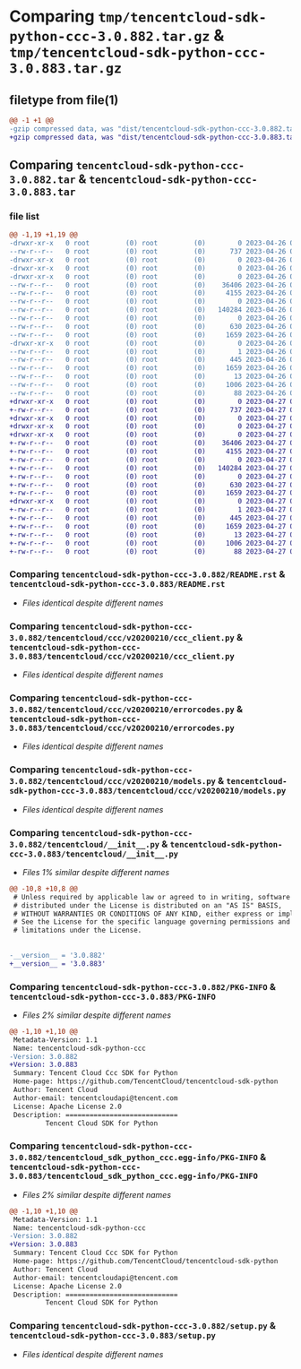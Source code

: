 # Comparing `tmp/tencentcloud-sdk-python-ccc-3.0.882.tar.gz` & `tmp/tencentcloud-sdk-python-ccc-3.0.883.tar.gz`

## filetype from file(1)

```diff
@@ -1 +1 @@
-gzip compressed data, was "dist/tencentcloud-sdk-python-ccc-3.0.882.tar", last modified: Wed Apr 26 03:00:57 2023, max compression
+gzip compressed data, was "dist/tencentcloud-sdk-python-ccc-3.0.883.tar", last modified: Thu Apr 27 00:19:59 2023, max compression
```

## Comparing `tencentcloud-sdk-python-ccc-3.0.882.tar` & `tencentcloud-sdk-python-ccc-3.0.883.tar`

### file list

```diff
@@ -1,19 +1,19 @@
-drwxr-xr-x   0 root         (0) root         (0)        0 2023-04-26 03:00:57.000000 tencentcloud-sdk-python-ccc-3.0.882/
--rw-r--r--   0 root         (0) root         (0)      737 2023-04-26 03:00:57.000000 tencentcloud-sdk-python-ccc-3.0.882/README.rst
-drwxr-xr-x   0 root         (0) root         (0)        0 2023-04-26 03:00:57.000000 tencentcloud-sdk-python-ccc-3.0.882/tencentcloud/
-drwxr-xr-x   0 root         (0) root         (0)        0 2023-04-26 03:00:57.000000 tencentcloud-sdk-python-ccc-3.0.882/tencentcloud/ccc/
-drwxr-xr-x   0 root         (0) root         (0)        0 2023-04-26 03:00:57.000000 tencentcloud-sdk-python-ccc-3.0.882/tencentcloud/ccc/v20200210/
--rw-r--r--   0 root         (0) root         (0)    36406 2023-04-26 03:00:57.000000 tencentcloud-sdk-python-ccc-3.0.882/tencentcloud/ccc/v20200210/ccc_client.py
--rw-r--r--   0 root         (0) root         (0)     4155 2023-04-26 03:00:57.000000 tencentcloud-sdk-python-ccc-3.0.882/tencentcloud/ccc/v20200210/errorcodes.py
--rw-r--r--   0 root         (0) root         (0)        0 2023-04-26 03:00:57.000000 tencentcloud-sdk-python-ccc-3.0.882/tencentcloud/ccc/v20200210/__init__.py
--rw-r--r--   0 root         (0) root         (0)   140284 2023-04-26 03:00:57.000000 tencentcloud-sdk-python-ccc-3.0.882/tencentcloud/ccc/v20200210/models.py
--rw-r--r--   0 root         (0) root         (0)        0 2023-04-26 03:00:57.000000 tencentcloud-sdk-python-ccc-3.0.882/tencentcloud/ccc/__init__.py
--rw-r--r--   0 root         (0) root         (0)      630 2023-04-26 03:00:57.000000 tencentcloud-sdk-python-ccc-3.0.882/tencentcloud/__init__.py
--rw-r--r--   0 root         (0) root         (0)     1659 2023-04-26 03:00:57.000000 tencentcloud-sdk-python-ccc-3.0.882/PKG-INFO
-drwxr-xr-x   0 root         (0) root         (0)        0 2023-04-26 03:00:57.000000 tencentcloud-sdk-python-ccc-3.0.882/tencentcloud_sdk_python_ccc.egg-info/
--rw-r--r--   0 root         (0) root         (0)        1 2023-04-26 03:00:57.000000 tencentcloud-sdk-python-ccc-3.0.882/tencentcloud_sdk_python_ccc.egg-info/dependency_links.txt
--rw-r--r--   0 root         (0) root         (0)      445 2023-04-26 03:00:57.000000 tencentcloud-sdk-python-ccc-3.0.882/tencentcloud_sdk_python_ccc.egg-info/SOURCES.txt
--rw-r--r--   0 root         (0) root         (0)     1659 2023-04-26 03:00:57.000000 tencentcloud-sdk-python-ccc-3.0.882/tencentcloud_sdk_python_ccc.egg-info/PKG-INFO
--rw-r--r--   0 root         (0) root         (0)       13 2023-04-26 03:00:57.000000 tencentcloud-sdk-python-ccc-3.0.882/tencentcloud_sdk_python_ccc.egg-info/top_level.txt
--rw-r--r--   0 root         (0) root         (0)     1006 2023-04-26 03:00:57.000000 tencentcloud-sdk-python-ccc-3.0.882/setup.py
--rw-r--r--   0 root         (0) root         (0)       88 2023-04-26 03:00:57.000000 tencentcloud-sdk-python-ccc-3.0.882/setup.cfg
+drwxr-xr-x   0 root         (0) root         (0)        0 2023-04-27 00:19:59.000000 tencentcloud-sdk-python-ccc-3.0.883/
+-rw-r--r--   0 root         (0) root         (0)      737 2023-04-27 00:19:59.000000 tencentcloud-sdk-python-ccc-3.0.883/README.rst
+drwxr-xr-x   0 root         (0) root         (0)        0 2023-04-27 00:19:59.000000 tencentcloud-sdk-python-ccc-3.0.883/tencentcloud/
+drwxr-xr-x   0 root         (0) root         (0)        0 2023-04-27 00:19:59.000000 tencentcloud-sdk-python-ccc-3.0.883/tencentcloud/ccc/
+drwxr-xr-x   0 root         (0) root         (0)        0 2023-04-27 00:19:59.000000 tencentcloud-sdk-python-ccc-3.0.883/tencentcloud/ccc/v20200210/
+-rw-r--r--   0 root         (0) root         (0)    36406 2023-04-27 00:19:59.000000 tencentcloud-sdk-python-ccc-3.0.883/tencentcloud/ccc/v20200210/ccc_client.py
+-rw-r--r--   0 root         (0) root         (0)     4155 2023-04-27 00:19:59.000000 tencentcloud-sdk-python-ccc-3.0.883/tencentcloud/ccc/v20200210/errorcodes.py
+-rw-r--r--   0 root         (0) root         (0)        0 2023-04-27 00:19:59.000000 tencentcloud-sdk-python-ccc-3.0.883/tencentcloud/ccc/v20200210/__init__.py
+-rw-r--r--   0 root         (0) root         (0)   140284 2023-04-27 00:19:59.000000 tencentcloud-sdk-python-ccc-3.0.883/tencentcloud/ccc/v20200210/models.py
+-rw-r--r--   0 root         (0) root         (0)        0 2023-04-27 00:19:59.000000 tencentcloud-sdk-python-ccc-3.0.883/tencentcloud/ccc/__init__.py
+-rw-r--r--   0 root         (0) root         (0)      630 2023-04-27 00:19:59.000000 tencentcloud-sdk-python-ccc-3.0.883/tencentcloud/__init__.py
+-rw-r--r--   0 root         (0) root         (0)     1659 2023-04-27 00:19:59.000000 tencentcloud-sdk-python-ccc-3.0.883/PKG-INFO
+drwxr-xr-x   0 root         (0) root         (0)        0 2023-04-27 00:19:59.000000 tencentcloud-sdk-python-ccc-3.0.883/tencentcloud_sdk_python_ccc.egg-info/
+-rw-r--r--   0 root         (0) root         (0)        1 2023-04-27 00:19:59.000000 tencentcloud-sdk-python-ccc-3.0.883/tencentcloud_sdk_python_ccc.egg-info/dependency_links.txt
+-rw-r--r--   0 root         (0) root         (0)      445 2023-04-27 00:19:59.000000 tencentcloud-sdk-python-ccc-3.0.883/tencentcloud_sdk_python_ccc.egg-info/SOURCES.txt
+-rw-r--r--   0 root         (0) root         (0)     1659 2023-04-27 00:19:59.000000 tencentcloud-sdk-python-ccc-3.0.883/tencentcloud_sdk_python_ccc.egg-info/PKG-INFO
+-rw-r--r--   0 root         (0) root         (0)       13 2023-04-27 00:19:59.000000 tencentcloud-sdk-python-ccc-3.0.883/tencentcloud_sdk_python_ccc.egg-info/top_level.txt
+-rw-r--r--   0 root         (0) root         (0)     1006 2023-04-27 00:19:59.000000 tencentcloud-sdk-python-ccc-3.0.883/setup.py
+-rw-r--r--   0 root         (0) root         (0)       88 2023-04-27 00:19:59.000000 tencentcloud-sdk-python-ccc-3.0.883/setup.cfg
```

### Comparing `tencentcloud-sdk-python-ccc-3.0.882/README.rst` & `tencentcloud-sdk-python-ccc-3.0.883/README.rst`

 * *Files identical despite different names*

### Comparing `tencentcloud-sdk-python-ccc-3.0.882/tencentcloud/ccc/v20200210/ccc_client.py` & `tencentcloud-sdk-python-ccc-3.0.883/tencentcloud/ccc/v20200210/ccc_client.py`

 * *Files identical despite different names*

### Comparing `tencentcloud-sdk-python-ccc-3.0.882/tencentcloud/ccc/v20200210/errorcodes.py` & `tencentcloud-sdk-python-ccc-3.0.883/tencentcloud/ccc/v20200210/errorcodes.py`

 * *Files identical despite different names*

### Comparing `tencentcloud-sdk-python-ccc-3.0.882/tencentcloud/ccc/v20200210/models.py` & `tencentcloud-sdk-python-ccc-3.0.883/tencentcloud/ccc/v20200210/models.py`

 * *Files identical despite different names*

### Comparing `tencentcloud-sdk-python-ccc-3.0.882/tencentcloud/__init__.py` & `tencentcloud-sdk-python-ccc-3.0.883/tencentcloud/__init__.py`

 * *Files 1% similar despite different names*

```diff
@@ -10,8 +10,8 @@
 # Unless required by applicable law or agreed to in writing, software
 # distributed under the License is distributed on an "AS IS" BASIS,
 # WITHOUT WARRANTIES OR CONDITIONS OF ANY KIND, either express or implied.
 # See the License for the specific language governing permissions and
 # limitations under the License.
 
 
-__version__ = '3.0.882'
+__version__ = '3.0.883'
```

### Comparing `tencentcloud-sdk-python-ccc-3.0.882/PKG-INFO` & `tencentcloud-sdk-python-ccc-3.0.883/PKG-INFO`

 * *Files 2% similar despite different names*

```diff
@@ -1,10 +1,10 @@
 Metadata-Version: 1.1
 Name: tencentcloud-sdk-python-ccc
-Version: 3.0.882
+Version: 3.0.883
 Summary: Tencent Cloud Ccc SDK for Python
 Home-page: https://github.com/TencentCloud/tencentcloud-sdk-python
 Author: Tencent Cloud
 Author-email: tencentcloudapi@tencent.com
 License: Apache License 2.0
 Description: ============================
         Tencent Cloud SDK for Python
```

### Comparing `tencentcloud-sdk-python-ccc-3.0.882/tencentcloud_sdk_python_ccc.egg-info/PKG-INFO` & `tencentcloud-sdk-python-ccc-3.0.883/tencentcloud_sdk_python_ccc.egg-info/PKG-INFO`

 * *Files 2% similar despite different names*

```diff
@@ -1,10 +1,10 @@
 Metadata-Version: 1.1
 Name: tencentcloud-sdk-python-ccc
-Version: 3.0.882
+Version: 3.0.883
 Summary: Tencent Cloud Ccc SDK for Python
 Home-page: https://github.com/TencentCloud/tencentcloud-sdk-python
 Author: Tencent Cloud
 Author-email: tencentcloudapi@tencent.com
 License: Apache License 2.0
 Description: ============================
         Tencent Cloud SDK for Python
```

### Comparing `tencentcloud-sdk-python-ccc-3.0.882/setup.py` & `tencentcloud-sdk-python-ccc-3.0.883/setup.py`

 * *Files identical despite different names*

